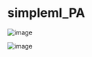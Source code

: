# simpleml_PA

![image](https://github.com/urasvarolgunes/simpleml_PA/assets/29859427/d6a3bea3-ec18-40dd-9322-6e673899bfb0)


![image](https://github.com/urasvarolgunes/simpleml_PA/assets/29859427/8a5ce192-5313-4b0a-9dc7-050679a6b56b)


